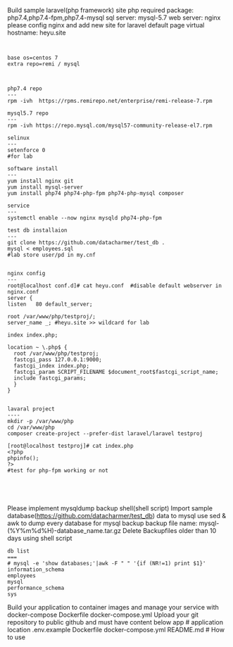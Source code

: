 Build sample laravel(php framework) site
php required package: php7.4,php7.4-fpm,php7.4-mysql
sql server: mysql-5.7
web server: nginx
please config nginx and add new site for laravel default page
virtual hostname: heyu.site

```


base os=centos 7
extra repo=remi / mysql



php7.4 repo
---
rpm -ivh  https://rpms.remirepo.net/enterprise/remi-release-7.rpm

mysql5.7 repo
---
rpm -ivh https://repo.mysql.com/mysql57-community-release-el7.rpm

selinux
---
setenforce 0
#for lab

software install
---
yum install nginx git 
yum install mysql-server
yum install php74 php74-php-fpm php74-php-mysql composer

service
---
systemctl enable --now nginx mysqld php74-php-fpm

test db installaion
---
git clone https://github.com/datacharmer/test_db .
mysql < employees.sql
#lab store user/pd in my.cnf


nginx config
---
root@localhost conf.d]# cat heyu.conf  #disable default webserver in nginx.conf
server {
listen   80 default_server;

root /var/www/php/testproj/;
server_name _; #heyu.site >> wildcard for lab 

index index.php;

location ~ \.php$ {
  root /var/www/php/testproj;
  fastcgi_pass 127.0.0.1:9000;
  fastcgi_index index.php;
  fastcgi_param SCRIPT_FILENAME $document_root$fastcgi_script_name;
  include fastcgi_params;
  }
}


lavaral project
----
mkdir -p /var/www/php
cd /var/www/php
composer create-project --prefer-dist laravel/laravel testproj

[root@localhost testproj]# cat index.php 
<?php
phpinfo();
?>
#test for php-fpm working or not





```




Please implement mysqldump backup shell(shell script)
Import sample database(https://github.com/datacharmer/test_db) data to mysql
use sed & awk to dump every database for mysql backup
backup file name: mysql-(%Y%m%d%H)-database_name.tar.gz
Delete Backupfiles older than 10 days using shell script
```
db list
===
# mysql -e 'show databases;'|awk -F " " '{if (NR!=1) print $1}'
information_schema
employees
mysql
performance_schema
sys

```





Build your application to container images and manage your service with docker-compose
Dockerfile
docker-compose.yml
Upload your git repository to public github and must have content below
app                   # application location
.env.example
Dockerfile
docker-compose.yml
README.md             # How to use

